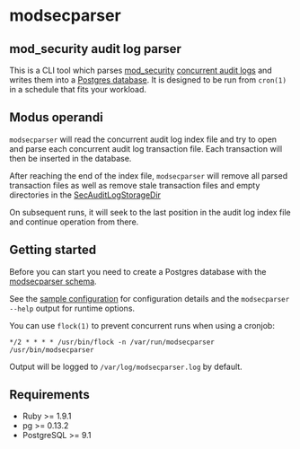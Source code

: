 # modsecparser

## mod_security audit log parser

This is a CLI tool which parses 
[mod_security](https://www.modsecurity.org/) 
[concurrent audit logs](https://github.com/SpiderLabs/ModSecurity/wiki/ModSecurity-2-Data-Formats#Concurrent_Audit_Log_Format)
and writes them into a [Postgres database](docs/example_transaction.md). It is designed to be run from `cron(1)` in a schedule that fits your workload.

## Modus operandi

`modsecparser` will read the concurrent audit log index file and try to open and parse each concurrent audit log transaction file.
Each transaction will then be inserted in the database.

After reaching the end of the index file, `modsecparser` will remove all parsed transaction files as well as
remove stale transaction files and empty directories in the 
[SecAuditLogStorageDir](https://github.com/SpiderLabs/ModSecurity/wiki/Reference-Manual#SecAuditLogStorageDir)

On subsequent runs, it will seek to the last position in the audit log index file and continue operation from there.

## Getting started

Before you can start you need to create a Postgres database with the [modsecparser schema](docs/schema.sql).

See the [sample configuration](docs/modsecparser.yml-example) for configuration details and the `modsecparser --help` output for runtime options.

You can use `flock(1)` to prevent concurrent runs when using a cronjob:

`*/2 * * * * /usr/bin/flock -n /var/run/modsecparser /usr/bin/modsecparser`

Output will be logged to `/var/log/modsecparser.log` by default.

## Requirements

 * Ruby >= 1.9.1
 * pg >= 0.13.2
 * PostgreSQL >= 9.1
 
